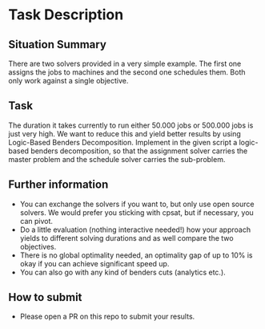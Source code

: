 # Task Description
## Situation Summary
There are two solvers provided in a very simple example. The first one assigns the jobs to machines and the second one schedules them. Both only work against a single objective.

## Task
The duration it takes currently to run either 50.000 jobs or 500.000 jobs is just very high. We want to reduce this and yield better results by using Logic-Based Benders Decomposition.
Implement in the given script a logic-based benders decomposition, so that the assignment solver carries the master problem and the schedule solver carries the sub-problem.

## Further information
- You can exchange the solvers if you want to, but only use open source solvers. We would prefer you sticking with cpsat, but if necessary, you can pivot.
- Do a little evaluation (nothing interactive needed!) how your approach yields to different solving durations and as well compare the two objectives.
- There is no global optimality needed, an optimality gap of up to 10% is okay if you can achieve significant speed up.
- You can also go with any kind of benders cuts (analytics etc.).

## How to submit
- Please open a PR on this repo to submit your results.